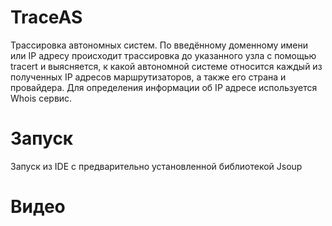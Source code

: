 # TraceAS
Трассировка автономных систем. 
По введённому доменному имени или IP адресу происходит трассировка до указанного узла с помощью tracert и выясняется, к какой автономной системе относится каждый из полученных IP адресов маршрутизаторов, а также его страна и провайдера. 
Для определения информации об IP адресе используется Whois сервис.
# Запуск
Запуск из IDE с предварительно установленной библиотекой Jsoup
# Видео
